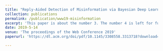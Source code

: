 ```yaml
---
title: "Reply-Aided Detection of Misinformation via Bayesian Deep Learning"
collection: publications
permalink: /publication/www19-misinformation
excerpt: 'This paper is about the number 3. The number 4 is left for future work.'
date: 2019-5-14
venue: 'The proceedings of the Web Conference 2019'
paperurl: 'https://dl.acm.org/doi/pdf/10.1145/3308558.3313718?download=true'

---
```

